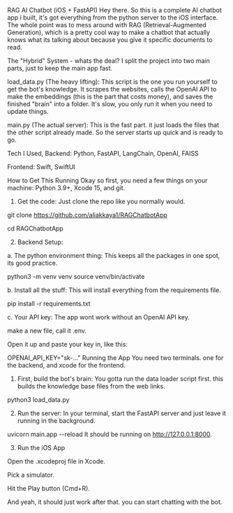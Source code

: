 RAG AI Chatbot (iOS + FastAPI)
Hey there. So this is a complete AI chatbot app i built, it's got everything from the python server to the iOS interface. The whole point was to mess around with RAG (Retrieval-Augmented Generation), which is a pretty cool way to make a chatbot that actually knows what its talking about because you give it specific documents to read.

The "Hybrid" System - whats the deal?
I split the project into two main parts, just to keep the main app fast.

load_data.py (The heavy lifting): This script is the one you run yourself to get the bot's knowledge. It scrapes the websites, calls the OpenAI API to make the embeddings (this is the part that costs money), and saves the finished "brain" into a folder. It's slow, you only run it when you need to update things.

main.py (The actual server): This is the fast part. it just loads the files that the other script already made. So the server starts up quick and is ready to go.

Tech I Used,
Backend: Python, FastAPI, LangChain, OpenAI, FAISS

Frontend: Swift, SwiftUI

How to Get This Running
Okay so first, you need a few things on your machine: Python 3.9+, Xcode 15, and git.

1. Get the code:
Just clone the repo like you normally would.

git clone https://github.com/aliakkaya1/RAGChatbotApp

cd RAGChatbotApp

2. Backend Setup:

a. The python environment thing:
This keeps all the packages in one spot, its good practice.

python3 -m venv venv
source venv/bin/activate

b. Install all the stuff:
This will install everything from the requirements file.

pip install -r requirements.txt

c. Your API key:
The app wont work without an OpenAI API key.

make a new file, call it .env.

Open it up and paste your key in, like this:

OPENAI_API_KEY="sk-..."
Running the App
You need two terminals. one for the backend, and xcode for the frontend.

1. First, build the bot's brain:
You gotta run the data loader script first. this builds the knowledge base files from the web links.

python3 load_data.py

2. Run the server:
In your terminal, start the FastAPI server and just leave it running in the background.


uvicorn main.app --reload
It should be running on http://127.0.0.1:8000.

3. Run the iOS App

Open the .xcodeproj file in Xcode.

Pick a simulator.

Hit the Play button (Cmd+R).

And yeah, it should just work after that. you can start chatting with the bot.